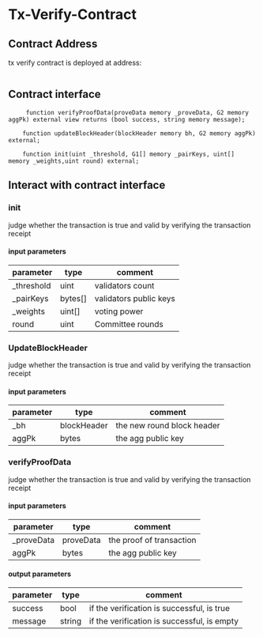 # Tx-Verify-Contract

## Contract Address

tx verify contract is deployed at address:

```
```

## Contract interface

```solidity
     function verifyProofData(proveData memory _proveData, G2 memory aggPk) external view returns (bool success, string memory message);

    function updateBlockHeader(blockHeader memory bh, G2 memory aggPk) external;

    function init(uint _threshold, G1[] memory _pairKeys, uint[] memory _weights,uint round) external;

```

## Interact with contract interface


### init

judge whether the transaction is true and valid by verifying the transaction receipt

#### input parameters

| parameter| type         | comment |
| -------- | ------------ | ------- |
| _threshold   | uint      | validators count |
| _pairKeys     | bytes[]      | validators public keys |
| _weights     | uint[]      | voting power |
| round     | uint     | Committee rounds |



### UpdateBlockHeader

judge whether the transaction is true and valid by verifying the transaction receipt

#### input parameters

| parameter| type         | comment |
| -------- | ------------ | ------- |
| _bh   | blockHeader     | the new round block header |
| aggPk     | bytes      | the agg public key |



### verifyProofData

judge whether the transaction is true and valid by verifying the transaction receipt

#### input parameters

| parameter| type         | comment |
| -------- | ------------ | ------- |
| _proveData   | proveData      | the proof of transaction |
| aggPk     | bytes      | the agg public key |

#### output parameters

| parameter| type         | comment |
| -------- | ------------ | ------- |
| success | bool          | if the verification is successful, is true |
| message | string        | if the verification is successful, is empty |



